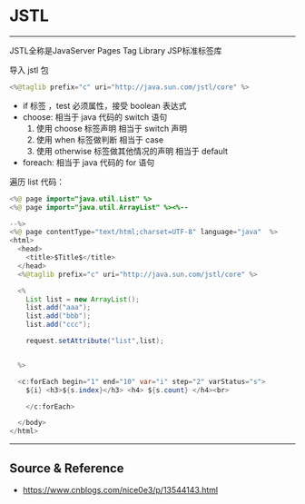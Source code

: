# JSTL

---

JSTL全称是JavaServer Pages Tag Library JSP标准标签库

导入 jstl 包
```java
<%@taglib prefix="c" uri="http://java.sun.com/jstl/core" %>
```

* if 标签 ，test 必须属性，接受 boolean 表达式
* choose: 相当于 java 代码的 switch 语句
    1. 使用 choose 标签声明         			相当于 switch 声明
    2. 使用 when 标签做判断         			相当于 case
    3. 使用 otherwise 标签做其他情况的声明    	相当于 default
* foreach: 相当于 java 代码的 for 语句

遍历 list 代码：

```java
<%@ page import="java.util.List" %>
<%@ page import="java.util.ArrayList" %><%--

--%>
<%@ page contentType="text/html;charset=UTF-8" language="java"  %>
<html>
  <head>
    <title>$Title$</title>
  </head>
  <%@taglib prefix="c" uri="http://java.sun.com/jstl/core" %>

  <%
    List list = new ArrayList();
    list.add("aaa");
    list.add("bbb");
    list.add("ccc");

    request.setAttribute("list",list);


  %>

  <c:forEach begin="1" end="10" var="i" step="2" varStatus="s">
    ${i} <h3>${s.index}</h3> <h4> ${s.count} </h4><br>

    </c:forEach>

  </body>
</html>
```

---

## Source & Reference

- https://www.cnblogs.com/nice0e3/p/13544143.html

